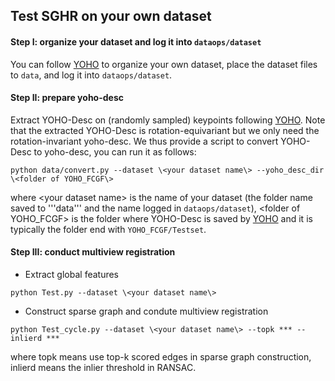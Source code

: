 ## Test SGHR on your own dataset

#### Step I: organize your dataset and log it into ```dataops/dataset```
You can follow [YOHO](https://github.com/HpWang-whu/YOHO/tree/master/others) to organize your own dataset, place the dataset files to ```data```, and log it into ```dataops/dataset```.

#### Step II: prepare yoho-desc
Extract YOHO-Desc on (randomly sampled) keypoints following [YOHO](https://github.com/HpWang-whu/YOHO/tree/master/others). Note that the extracted YOHO-Desc is rotation-equivariant but we only need the rotation-invariant yoho-desc.
We thus provide a script to convert YOHO-Desc to yoho-desc, you can run it as follows:
```
python data/convert.py --dataset \<your dataset name\> --yoho_desc_dir \<folder of YOHO_FCGF\>
```
where \<your dataset name\> is the name of your dataset (the folder name saved to '''data''' and the name logged in ```dataops/dataset```),  \<folder of YOHO_FCGF\> is the folder where YOHO-Desc is saved by [YOHO](https://github.com/HpWang-whu/YOHO/tree/master/others) and it is typically the folder end with ```YOHO_FCGF/Testset```.

#### Step III: conduct multiview registration
- Extract global features
```
python Test.py --dataset \<your dataset name\>
```
- Construct sparse graph and condute multiview registration
```
python Test_cycle.py --dataset \<your dataset name\> --topk *** --inlierd ***
```
where topk means use top-k scored edges in sparse graph construction, inlierd means the inlier threshold in RANSAC.